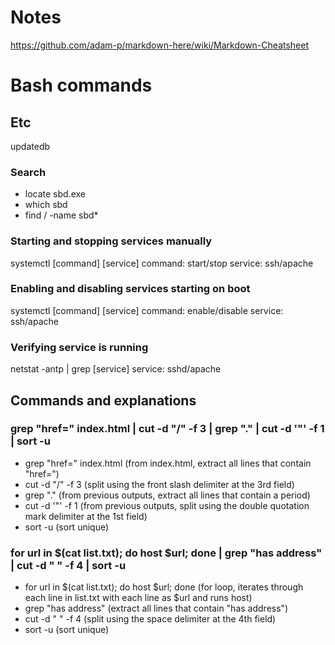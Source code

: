 # Notes
https://github.com/adam-p/markdown-here/wiki/Markdown-Cheatsheet

# Bash commands

## Etc
updatedb

### Search
* locate sbd.exe
* which sbd
* find / -name sbd*

### Starting and stopping services manually
systemctl [command] [service]
command: start/stop
service: ssh/apache

### Enabling and disabling services starting on boot
systemctl [command] [service]
command: enable/disable
service: ssh/apache

### Verifying service is running
netstat -antp | grep [service]
service: sshd/apache

## Commands and explanations

### grep "href=" index.html | cut -d "/" -f 3 | grep "\." | cut -d '"' -f 1 | sort -u
* grep "href=" index.html   (from index.html, extract all lines that contain "href=")
* cut -d "/" -f 3           (split using the front slash delimiter at the 3rd field)
* grep "\."                 (from previous outputs, extract all lines that contain a period)
* cut -d '"' -f 1           (from previous outputs, split using the double quotation mark delimiter at the 1st field)
* sort -u                   (sort unique)

### for url in $(cat list.txt); do host $url; done | grep "has address" | cut -d " " -f 4 | sort -u
*  for url in $(cat list.txt); do host $url; done    (for loop, iterates through each line in list.txt with each line as $url and runs host)
* grep "has address"                                (extract all lines that contain "has address")
* cut -d " " -f 4                                   (split using the space delimiter at the 4th field)
* sort -u                                           (sort unique)
 
